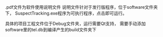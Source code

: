 .pdf文件为软件使用说明文件
说明文件针对于发行版程序，位于software文件夹下，
SuspectTracking.exe程序为可执行程序，点击即可运行。

具体的项目工程文件位于Debug文件夹，运行需要Qt支持，
需要手动添加software里的tel.db到编译产生的build文件夹下